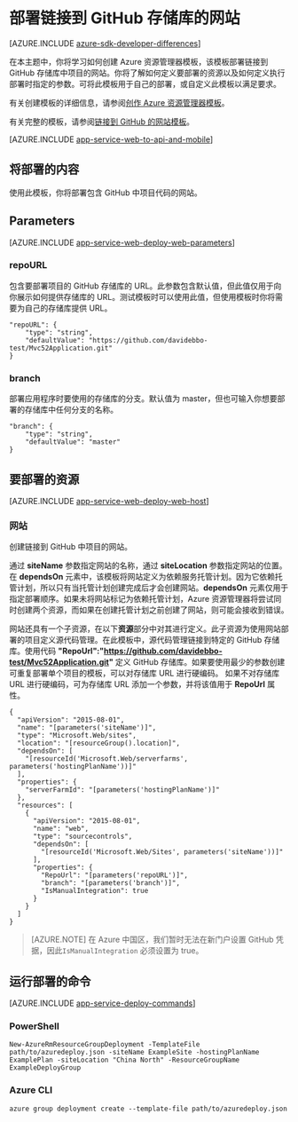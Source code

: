 <properties 
	pageTitle="部署链接到 GitHub 存储库的网站" 
	description="使用 Azure 资源管理器模板来部署包含 GitHub 存储库中项目的网站。" 
	services="app-service" 
	documentationCenter="" 
	authors="cephalin" 
	manager="wpickett" 
	editor=""/>

<tags 
	ms.service="app-service" 
	ms.workload="na" 
	ms.tgt_pltfrm="na" 
	ms.devlang="na" 
	ms.topic="article" 
	ms.date="04/27/2016" 
	wacn.date="11/25/2016" 
	ms.author="cephalin"/>

# 部署链接到 GitHub 存储库的网站

[AZURE.INCLUDE [azure-sdk-developer-differences](../../includes/azure-sdk-developer-differences.md)]

在本主题中，你将学习如何创建 Azure 资源管理器模板，该模板部署链接到 GitHub 存储库中项目的网站。你将了解如何定义要部署的资源以及如何定义执行部署时指定的参数。可将此模板用于自己的部署，或自定义此模板以满足要求。

有关创建模板的详细信息，请参阅[创作 Azure 资源管理器模板](/documentation/articles/resource-group-authoring-templates/)。

有关完整的模板，请参阅[链接到 GitHub 的网站模板](https://github.com/Azure/azure-quickstart-templates/blob/master/201-web-app-github-deploy/azuredeploy.json)。

[AZURE.INCLUDE [app-service-web-to-api-and-mobile](../../includes/app-service-web-to-api-and-mobile.md)] 

## 将部署的内容

使用此模板，你将部署包含 GitHub 中项目代码的网站。

## Parameters

[AZURE.INCLUDE [app-service-web-deploy-web-parameters](../../includes/app-service-web-deploy-web-parameters.md)]

### repoURL

包含要部署项目的 GitHub 存储库的 URL。此参数包含默认值，但此值仅用于向你展示如何提供存储库的 URL。测试模板时可以使用此值，但使用模板时你将需要为自己的存储库提供 URL。

    "repoURL": {
        "type": "string",
        "defaultValue": "https://github.com/davidebbo-test/Mvc52Application.git"
    }

### branch

部署应用程序时要使用的存储库的分支。默认值为 master，但也可输入你想要部署的存储库中任何分支的名称。

    "branch": {
        "type": "string",
        "defaultValue": "master"
    }
    
## 要部署的资源

[AZURE.INCLUDE [app-service-web-deploy-web-host](../../includes/app-service-web-deploy-web-host.md)]

### 网站

创建链接到 GitHub 中项目的网站。

通过 **siteName** 参数指定网站的名称，通过 **siteLocation** 参数指定网站的位置。在 **dependsOn** 元素中，该模板将网站定义为依赖服务托管计划。因为它依赖托管计划，所以只有当托管计划创建完成后才会创建网站。**dependsOn** 元素仅用于指定部署顺序。如果未将网站标记为依赖托管计划，Azure 资源管理器将尝试同时创建两个资源，而如果在创建托管计划之前创建了网站，则可能会接收到错误。

网站还具有一个子资源，在以下**资源**部分中对其进行定义。此子资源为使用网站部署的项目定义源代码管理。在此模板中，源代码管理链接到特定的 GitHub 存储库。使用代码 **"RepoUrl":"https://github.com/davidebbo-test/Mvc52Application.git"** 定义 GitHub 存储库。如果要使用最少的参数创建可重复部署单个项目的模板，可以对存储库 URL 进行硬编码。
如果不对存储库 URL 进行硬编码，可为存储库 URL 添加一个参数，并将该值用于 **RepoUrl** 属性。

    {
      "apiVersion": "2015-08-01",
      "name": "[parameters('siteName')]",
      "type": "Microsoft.Web/sites",
      "location": "[resourceGroup().location]",
      "dependsOn": [
        "[resourceId('Microsoft.Web/serverfarms', parameters('hostingPlanName'))]"
      ],
      "properties": {
        "serverFarmId": "[parameters('hostingPlanName')]"
      },
      "resources": [
        {
          "apiVersion": "2015-08-01",
          "name": "web",
          "type": "sourcecontrols",
          "dependsOn": [
            "[resourceId('Microsoft.Web/Sites', parameters('siteName'))]"
          ],
          "properties": {
            "RepoUrl": "[parameters('repoURL')]",
            "branch": "[parameters('branch')]",
            "IsManualIntegration": true
          }
        }
      ]
    }

>[AZURE.NOTE] 在 Azure 中国区，我们暂时无法在新门户设置 GitHub 凭据，因此`IsManualIntegration` 必须设置为 true。

## 运行部署的命令

[AZURE.INCLUDE [app-service-deploy-commands](../../includes/app-service-deploy-commands.md)]

### PowerShell

    New-AzureRmResourceGroupDeployment -TemplateFile path/to/azuredeploy.json -siteName ExampleSite -hostingPlanName ExamplePlan -siteLocation "China North" -ResourceGroupName ExampleDeployGroup

### Azure CLI

    azure group deployment create --template-file path/to/azuredeploy.json


 

<!---HONumber=Mooncake_0118_2016-->